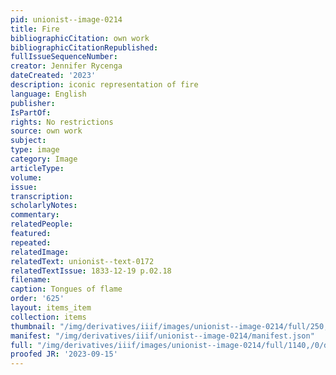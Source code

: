 ```yaml
---
pid: unionist--image-0214
title: Fire
bibliographicCitation: own work
bibliographicCitationRepublished: 
fullIssueSequenceNumber: 
creator: Jennifer Rycenga
dateCreated: '2023'
description: iconic representation of fire
language: English
publisher: 
IsPartOf: 
rights: No restrictions
source: own work
subject: 
type: image
category: Image
articleType: 
volume: 
issue: 
transcription: 
scholarlyNotes: 
commentary: 
relatedPeople: 
featured: 
repeated: 
relatedImage: 
relatedText: unionist--text-0172
relatedTextIssue: 1833-12-19 p.02.18
filename: 
caption: Tongues of flame
order: '625'
layout: items_item
collection: items
thumbnail: "/img/derivatives/iiif/images/unionist--image-0214/full/250,/0/default.jpg"
manifest: "/img/derivatives/iiif/unionist--image-0214/manifest.json"
full: "/img/derivatives/iiif/images/unionist--image-0214/full/1140,/0/default.jpg"
proofed JR: '2023-09-15'
---
```

